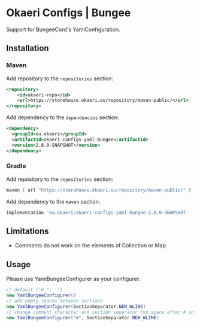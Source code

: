 # Okaeri Configs | Bungee

Support for BungeeCord's YamlConfiguration.

## Installation
### Maven
Add repository to the `repositories` section:
```xml
<repository>
    <id>okaeri-repo</id>
    <url>https://storehouse.okaeri.eu/repository/maven-public/</url>
</repository>
```
Add dependency to the `dependencies` section:
```xml
<dependency>
  <groupId>eu.okaeri</groupId>
  <artifactId>okaeri-configs-yaml-bungee</artifactId>
  <version>2.8.0-SNAPSHOT</version>
</dependency>
```
### Gradle
Add repository to the `repositories` section:
```groovy
maven { url "https://storehouse.okaeri.eu/repository/maven-public/" }
```
Add dependency to the `maven` section:
```groovy
implementation 'eu.okaeri:okaeri-configs-yaml-bungee:2.8.0-SNAPSHOT'
```

## Limitations
- Comments do not work on the elements of Collection or Map.

## Usage

Please use YamlBungeeConfigurer as your configurer:
```java
// default ('# ', '')
new YamlBungeeConfigurer()
// add empty spaces between sections
new YamlBungeeConfigurer(SectionSeparator.NEW_WLINE)
// change comment character and section separator (no space after # in comments, empty newlines)
new YamlBungeeConfigurer("#", SectionSeparator.NEW_WLINE)
```

